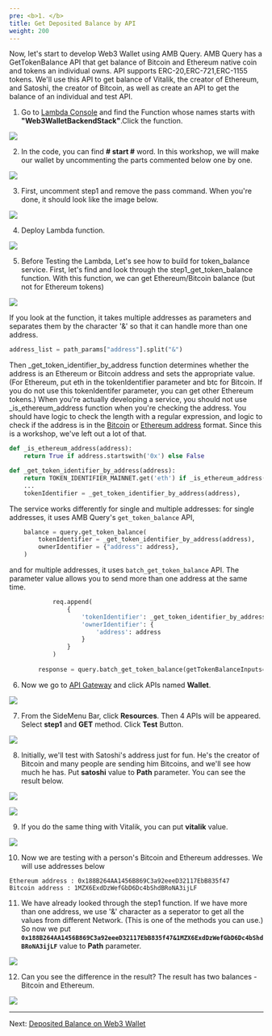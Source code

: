```yaml
---
pre: <b>1. </b>
title: Get Deposited Balance by API
weight: 200
---
```



Now, let's start to develop Web3 Wallet using AMB Query. AMB Query has a GetTokenBalance API that get balance of Bitcoin and Ethereum native coin and tokens an individual owns. API supports ERC-20,ERC-721,ERC-1155 tokens. We'll use this API to get balance of Vitalik, the creator of Ethereum, and Satoshi, the creator of Bitcoin, as well as create an API to get the balance of an individual and test API.


1. Go to [Lambda Console](https://us-east-1.console.aws.amazon.com/lambda/home?region=us-east-1#/) and find the Function whose names starts with **"Web3WalletBackendStack"**.Click the function.

![](/contents/static/02-token-balance/00-token-balance-query-api/find_function.png)

2. In the code, you can find **# start #** word. In this workshop, we will make our wallet by uncommenting the parts commented below one by one. 

![](/contents/static/02-token-balance/00-token-balance-query-api/all_services.png)

3. First, uncomment step1 and remove the pass command. When you're done, it should look like the image below.

![](/contents/static/02-token-balance/00-token-balance-query-api/token_list_api_uncomment.png)

4. Deploy Lambda function.

![](/contents/static/02-token-balance/00-token-balance-query-api/lambda_deploy.png)


5. Before Testing the Lambda, Let's see how to build for token_balance service. First, let's find and look through the step1_get_token_balance function. With this function, we can get Ethereum/Bitcoin balance (but not for Ethereum tokens)

![](/contents/static/02-token-balance/00-token-balance-query-api/step1_function.png)


If you look at the function, it takes multiple addresses as parameters and separates them by the character '&' so that it can handle more than one address. 

```python
address_list = path_params["address"].split("&")
```

Then _get_token_identifier_by_address function determines whether the address is an Ethereum or Bitcoin address and sets the appropriate value. 
(For Ethereum, put eth in the tokenIdentifier parameter and btc for Bitcoin. If you do not use this tokenIdentifer parameter, you can get other Ethereum tokens.) When you're actually developing a service, you should not use _is_ethereum_address function when you're checking the address. You should have logic to check the length with a regular expression, and logic to check if the address is in the [Bitcoin](https://bitcoin.design/guide/glossary/address/) or [Ethereum address](https://info.etherscan.com/what-is-an-ethereum-address/) format. Since this is a workshop, we've left out a lot of that.

```python
def _is_ethereum_address(address):
    return True if address.startswith('0x') else False

def _get_token_identifier_by_address(address):
    return TOKEN_IDENTIFIER_MAINNET.get('eth') if _is_ethereum_address(address) else TOKEN_IDENTIFIER_MAINNET.get('btc')
    ...
    tokenIdentifier = _get_token_identifier_by_address(address),
```

The service works differently for single and multiple addresses: for single addresses, it uses AMB Query's `get_token_balance` API,

```python
    balance = query.get_token_balance(
        tokenIdentifier = _get_token_identifier_by_address(address),
        ownerIdentifier = {"address": address},
    )
```

and for multiple addresses, it uses `batch_get_token_balance` API. The parameter value allows you to send more than one address at the same time. 

```python
            req.append(
                {
                    'tokenIdentifier': _get_token_identifier_by_address(address),
                    'ownerIdentifier': {
                        'address': address
                    }
                }
            )
                    
        response = query.batch_get_token_balance(getTokenBalanceInputs=req)
```

 6. Now we go to [API Gateway](https://us-east-1.console.aws.amazon.com/apigateway/home?region=us-east-1#/apis) and click APIs named **Wallet**. 

![](/contents/static/02-token-balance/00-token-balance-query-api/wallet_api.png)

 7. From the SideMenu Bar, click **Resources**. Then 4 APIs will be appeared. Select **step1** and **GET** method. Click **Test** Button. 

![](/contents/static/02-token-balance/00-token-balance-query-api/step1_test_test.png)

 8. Initially, we'll test with Satoshi's address just for fun. He's the creator of Bitcoin and many people are sending him Bitcoins, and we'll see how much he has. Put **satoshi** value to **Path** parameter. You can see the result below. 

![](/contents/static/02-token-balance/00-token-balance-query-api/step0_test_satoshi.png)

![](/contents/static/02-token-balance/00-token-balance-query-api/step0_test_satoshi_result.png)

 9. If you do the same thing with Vitalik, you can put **vitalik** value. 

![](/contents/static/02-token-balance/00-token-balance-query-api/step0_test_vitalik.png)

 10. Now we are testing with a person's Bitcoin and Ethereum addresses. We will use addresses below

```
Ethereum address : 0x188B264AA1456B869C3a92eeeD32117EbB835f47
Bitcoin address : 1MZX6ExdDzWefGbD6Dc4bShdBRoNA3ijLF
```

 11. We have already looked through the step1 function. If we have more than one address, we use '&' character as a seperator to get all the values from different Network. (This is one of the methods you can use.) So now we put 
 **`0x188B264AA1456B869C3a92eeeD32117EbB835f47&1MZX6ExdDzWefGbD6Dc4bShdBRoNA3ijLF`** value to **Path** parameter. 

![](/contents/static/02-token-balance/00-token-balance-query-api/step0_test_two_addresses.png)

 12. Can you see the difference in the result? The result has two balances - Bitcoin and Ethereum. 

![](/contents/static/02-token-balance/00-token-balance-query-api/step0_test_multi_result.png)


----
Next: [Deposited Balance on Web3 Wallet](../01-token-balance-query-wallet/index.en.md)